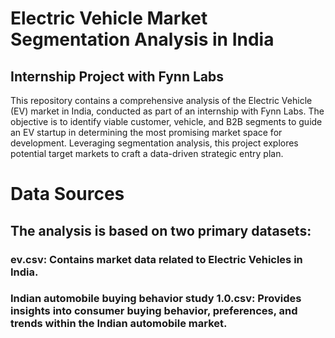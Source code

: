 # Electric Vehicle Market Segmentation Analysis in India
## Internship Project with Fynn Labs
This repository contains a comprehensive analysis of the Electric Vehicle (EV) market in India, conducted as part of an internship with Fynn Labs. The objective is to identify viable customer, vehicle, and B2B segments to guide an EV startup in determining the most promising market space for development. Leveraging segmentation analysis, this project explores potential target markets to craft a data-driven strategic entry plan.

# Data Sources
## The analysis is based on two primary datasets:
### ev.csv: Contains market data related to Electric Vehicles in India.
### Indian automobile buying behavior study 1.0.csv: Provides insights into consumer buying behavior, preferences, and trends within the Indian automobile market.

